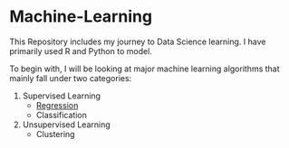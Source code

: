 # Machine-Learning
This Repository includes my journey to Data Science learning. I have primarily used R and Python to model. 

To begin with, I will be looking at major machine learning algorithms that mainly fall under two categories:
1. Supervised Learning
    + [Regression](https://github.com/pvod/machine-learning/blob/master/Regression)
    + Classification
2. Unsupervised Learning
    + Clustering

